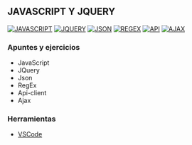 ## JAVASCRIPT Y JQUERY
[![JAVASCRIPT](https://img.shields.io/badge/JAVASCRIPT-EFD81D?style=for-the-badge&logo=JAVASCRIPT&logoColor=white&labelColor=101010)](https://github.com/Alberto-mt/JavaScript_JQuery/tree/main/JavaScript)
[![JQUERY](https://img.shields.io/badge/JQUERY-0F67AE?style=for-the-badge&logo=JQUERY&logoColor=white&labelColor=101010)](https://github.com/Alberto-mt/JavaScript_JQuery)
[![JSON](https://img.shields.io/badge/JSON-caccd1?style=for-the-badge&logo=JSON&logoColor=white&labelColor=101010)](https://github.com/Alberto-mt/JavaScript_JQuery)
[![REGEX](https://img.shields.io/badge/REGEX-2c9f45?style=for-the-badge&label=RGX&logoColor=white&labelColor=101010)](https://github.com/Alberto-mt/JavaScript_JQuery)
[![API](https://img.shields.io/badge/API_CLIENT-7d3f98?style=for-the-badge&label=API&logoColor=white&labelColor=101010)](https://github.com/Alberto-mt/JavaScript_JQuery)
[![AJAX](https://img.shields.io/badge/AJAX-005A9C?style=for-the-badge&logo=W3C&logoColor=white&labelColor=101010)](https://github.com/Alberto-mt/JavaScript_JQuery)

### Apuntes y ejercicios
 - JavaScript
 - JQuery
 - Json
 - RegEx
 - Api-client
 - Ajax

### Herramientas
- [VSCode](https://code.visualstudio.com/)
